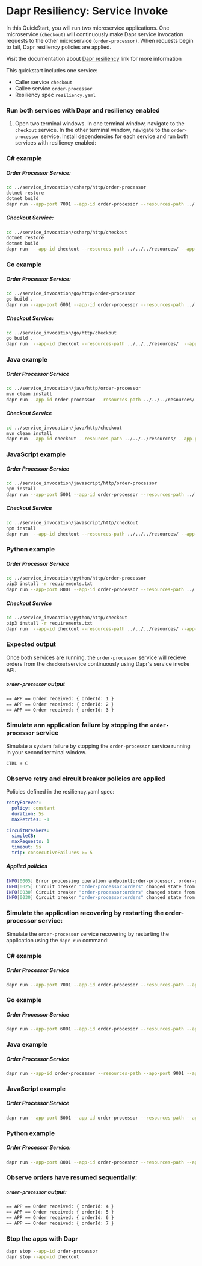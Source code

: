 # Dapr Resiliency: Service Invoke

In this QuickStart, you will run two microservice applications. One microservice (`checkout`) will continuously make Dapr service invocation requests to the other microservice (`order-processor`). When requests begin to fail, Dapr resiliency policies are applied.

Visit the documentation about [Dapr resiliency](https://docs.dapr.io/operations/resiliency/resiliency-overview/) link for more information

This quickstart includes one service:

- Caller service `checkout` 
- Callee service `order-processor` 
- Resiliency spec `resiliency.yaml`

### Run both services with Dapr and resiliency enabled

1. Open two terminal windows. In one terminal window, navigate to the `checkout` service. In the other terminal window, navigate to the `order-processor` service. Install dependencies for each service and run both services with resiliency enabled: 

### C# example

##### Order Processor Service:

```bash
cd ../service_invocation/csharp/http/order-processor
dotnet restore
dotnet build
dapr run --app-port 7001 --app-id order-processor --resources-path ../../../resources/ --app-protocol http --dapr-http-port 3501 -- dotnet run
```

##### Checkout Service:

```bash
cd ../service_invocation/csharp/http/checkout
dotnet restore
dotnet build
dapr run  --app-id checkout --resources-path ../../../resources/ --app-protocol http --dapr-http-port 3500 -- dotnet run
```

### Go example

##### Order Processor Service:

```bash
cd ../service_invocation/go/http/order-processor
go build .
dapr run --app-port 6001 --app-id order-processor --resources-path ../../../resources/ --app-protocol http --dapr-http-port 3501 -- go run .
```

##### Checkout Service:

```bash
cd ../service_invocation/go/http/checkout
go build .
dapr run  --app-id checkout --resources-path ../../../resources/  --app-protocol http --dapr-http-port 3500 -- go run .
```

### Java example

##### Order Processor Service

```bash
cd ../service_invocation/java/http/order-processor
mvn clean install
dapr run --app-id order-processor --resources-path ../../../resources/ --app-port 9001 --app-protocol http --dapr-http-port 3501 -- java -jar target/OrderProcessingService-0.0.1-SNAPSHOT.jar
```

##### Checkout Service

```bash
cd ../service_invocation/java/http/checkout
mvn clean install
dapr run --app-id checkout --resources-path ../../../resources/ --app-protocol http --dapr-http-port 3500 -- java -jar target/CheckoutService-0.0.1-SNAPSHOT.jar
```

### JavaScript example

##### Order Processor Service

```bash
cd ../service_invocation/javascript/http/order-processor
npm install
dapr run --app-port 5001 --app-id order-processor --resources-path ../../../resources/ --app-protocol http --dapr-http-port 3501 -- npm start
```

##### Checkout Service

```bash
cd ../service_invocation/javascript/http/checkout
npm install
dapr run  --app-id checkout --resources-path ../../../resources/ --app-protocol http --dapr-http-port 3500 -- npm start
```

### Python example

##### Order Processor Service

```bash
cd ../service_invocation/python/http/order-processor
pip3 install -r requirements.txt 
dapr run --app-port 8001 --app-id order-processor --resources-path ../../../resources/ --app-protocol http --dapr-http-port 3501 -- python3 app.py
```

##### Checkout Service

```bash
cd ../service_invocation/python/http/checkout
pip3 install -r requirements.txt 
dapr run  --app-id checkout --resources-path ../../../resources/ --app-protocol http --dapr-http-port 3500 -- python3 app.py
```

### Expected output

Once both services are running, the `order-processor` service will recieve orders from the `checkout`service continuously using Dapr's service invoke API.

##### `order-processor` output

```bash
== APP == Order received: { orderId: 1 }
== APP == Order received: { orderId: 2 }
== APP == Order received: { orderId: 3 }
```

### Simulate ann application failure by stopping the `order-processor` service

Simulate a system failure by stopping the `order-processor` service running in your second terminal window.

```script
CTRL + C
```

### Observe retry and circuit breaker policies are applied

Policies defined in the resiliency.yaml spec:

```yaml
retryForever:
  policy: constant
  duration: 5s
  maxRetries: -1 

circuitBreakers:
  simpleCB:
  maxRequests: 1
  timeout: 5s 
  trip: consecutiveFailures >= 5
```

##### Applied policies

```bash
INFO[0005] Error processing operation endpoint[order-processor, order-processor:orders]. Retrying...  
INFO[0025] Circuit breaker "order-processor:orders" changed state from closed to open  
INFO[0030] Circuit breaker "order-processor:orders" changed state from open to half-open  
INFO[0030] Circuit breaker "order-processor:orders" changed state from half-open to open  
```

### Simulate the application recovering by restarting the order-processor service:

Simulate the `order-processor` service recovering by restarting the application using the `dapr run` command:

### C# example

##### Order Processor Service

```bash
dapr run --app-port 7001 --app-id order-processor --resources-path --app-protocol http --dapr-http-port 3501 -- dotnet run
```

### Go example

##### Order Processor Service

```bash
dapr run --app-port 6001 --app-id order-processor --resources-path --app-protocol http --dapr-http-port 3501 -- go run .
```

### Java example

##### Order Processor Service

```bash
dapr run --app-id order-processor --resources-path --app-port 9001 --app-protocol http --dapr-http-port 3501 -- java -jar target/OrderProcessingService-0.0.1-SNAPSHOT.jar
```

### JavaScript example

##### Order Processor Service

```bash
dapr run --app-port 5001 --app-id order-processor --resources-path --app-protocol http --dapr-http-port 3501 -- npm start
```

### Python example

##### Order Processor Service:

```bash
dapr run --app-port 8001 --app-id order-processor --resources-path --app-protocol http --dapr-http-port 3501 -- python3 app.py
```

### Observe orders have resumed sequentially:

##### `order-processor` output:

```bash
== APP == Order received: { orderId: 4 }
== APP == Order received: { orderId: 5 }
== APP == Order received: { orderId: 6 }
== APP == Order received: { orderId: 7 }
```

### Stop the apps with Dapr

```bash
dapr stop --app-id order-processor
dapr stop --app-id checkout
```
